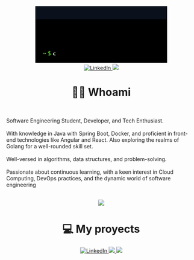 <div align=center>
  <img src="./assets/terminal.gif" />
</div> 
<div align=center >
  <a href="www.linkedin.com/in/rukko">
    <img 
      src="https://img.shields.io/badge/linkedin-%230077B5.svg?&style=for-the-badge&logo=linkedin&logoColor=white" 
      alt="LinkedIn" />
  </a>
  <a href="mailto:verase2003.1@gmail.com?subject=Hello%20Vi,%20From%20Github">
    <img 
      src="https://img.shields.io/badge/gmail-%23D14836.svg?&style=for-the-badge&logo=gmail&logoColor=white" />
  </a>
</div>
<h1 align="center"> 👨‍💻 Whoami</h1>
<div>
  <br/>
  <p> 
    Software Engineering Student, Developer, and Tech Enthusiast.<br><br>
    With knowledge in Java with Spring Boot, Docker, and proficient in front-end 
    technologies like Angular and React. Also exploring the realms of Golang for 
    a well-rounded skill set.<br><br> Well-versed in algorithms, data structures,
    and problem-solving.<br><br> Passionate about continuous learning, with a keen 
    interest in Cloud Computing, DevOps practices, and the dynamic world of 
    software engineering
  </p>
  <br/>
</div>
<div align=center>
  <a href="https://github.com/Ru-kko">
    <img src="https://github-readme-stats.vercel.app/api/top-langs/?username=Ru-kko&theme=synthwave"/>
  <a>
</div>
<h1 align="center"> 💻 My proyects</h1>
<div align=center >
  <a href="https://github.com/Ru-kko/tourist_test">
    <img 
      src="https://github-readme-stats.vercel.app/api/pin/?username=Ru-kko&repo=tourist_test&theme=synthwave" 
      alt="LinkedIn" />
  </a>
  <a href="https://github.com/Ru-kko/dotfiles">
    <img 
      src="https://github-readme-stats.vercel.app/api/pin/?username=Ru-kko&repo=dotfiles&theme=synthwave" />
  </a>
  <a href="https://github.com/Ru-kko/Proyect-Y">
    <img 
      src="https://github-readme-stats.vercel.app/api/pin/?username=Ru-kko&repo=Proyect-Y&theme=synthwave" />
  </a>
</div>